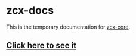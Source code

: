 # zcx-docs

This is the temporary documentation for [zcx-core](https://zcxcore.com).

## [Click here to see it](/docs/zcx-docs.md)
